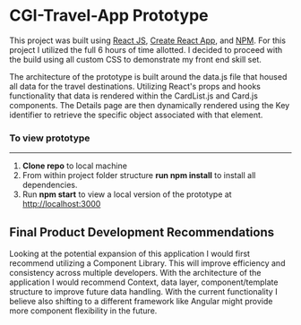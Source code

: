 # CGI-Travel-App Prototype

This project was built using [React JS](https://reactjs.org/), [Create React App](https://github.com/facebook/create-react-app), and [NPM](https://www.npmjs.com/). 
For this project I utilized the full 6 hours of time allotted. I decided to proceed with the build using all custom CSS to demonstrate my front end skill set. 

The architecture of the prototype is built around the data.js file that housed all data for the travel destinations. Utilizing React's props and hooks functionality that data is rendered within the CardList.js and Card.js components. The Details page are then dynamically rendered using the Key identifier to retrieve the specific object associated with that element. 

### To view prototype
---
1. **Clone repo** to local machine
2. From within project folder structure **run npm install** to install all dependencies.
3. Run **npm start** to view a local version of the prototype at [http://localhost:3000](http://localhost:3000)



## Final Product Development Recommendations

Looking at the potential expansion of this application I would first recommend utilizing a Component Library. This will improve efficiency and consistency across multiple developers. With the architecture of the application I would recommend Context, data layer, component/template structure to improve future data handling. With the current functionality I believe also shifting to a different framework like Angular might provide more component flexibility in the future. 
